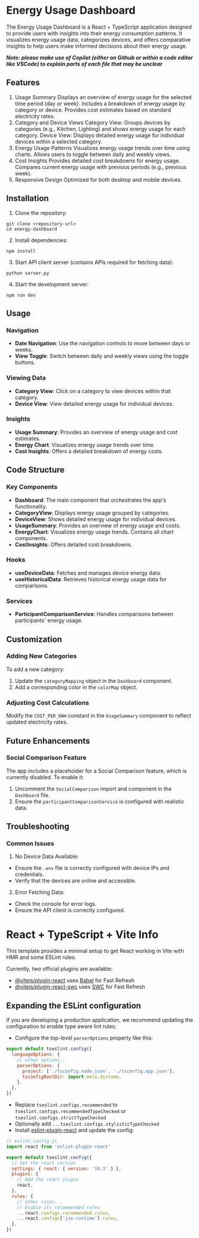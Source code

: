 # Energy Usage Dashboard
The Energy Usage Dashboard is a React + TypeScript application designed to provide users with insights into their energy consumption patterns. It visualizes energy usage data, categorizes devices, and offers comparative insights to help users make informed decisions about their energy usage.

***Note: please make use of Copilot (either on Github or within a code editor like VSCode) to explain parts of each file that may be unclear***

## Features
1. Usage Summary
Displays an overview of energy usage for the selected time period (day or week).
Includes a breakdown of energy usage by category or device.
Provides cost estimates based on standard electricity rates.
2. Category and Device Views
Category View: Groups devices by categories (e.g., Kitchen, Lighting) and shows energy usage for each category.
Device View: Displays detailed energy usage for individual devices within a selected category.
3. Energy Usage Patterns
Visualizes energy usage trends over time using charts.
Allows users to toggle between daily and weekly views.
4. Cost Insights
Provides detailed cost breakdowns for energy usage.
Compares current energy usage with previous periods (e.g., previous week).
5. Responsive Design
Optimized for both desktop and mobile devices.

## Installation
1. Clone the repository:
```
git clone <repository-url>
cd energy-dashboard
```

2. Install dependencies:
```
npm install
```

3. Start API client server (contains APIs required for fetching data):
```
python server.py
```

4. Start the development server:
```
npm run dev
```

## Usage
### Navigation
* **Date Navigation**: Use the navigation controls to move between days or weeks.
* **View Toggle**: Switch between daily and weekly views using the toggle buttons.

### Viewing Data
* **Category View**: Click on a category to view devices within that category.
* **Device View**: View detailed energy usage for individual devices.

### Insights
* **Usage Summary**: Provides an overview of energy usage and cost estimates.
* **Energy Chart**: Visualizes energy usage trends over time.
* **Cost Insights**: Offers a detailed breakdown of energy costs.

## Code Structure
### Key Components
* **Dashboard**: The main component that orchestrates the app's functionality.
* **CategoryView**: Displays energy usage grouped by categories.
* **DeviceView**: Shows detailed energy usage for individual devices.
* **UsageSummary**: Provides an overview of energy usage and costs.
* **EnergyChart**: Visualizes energy usage trends. Contains all chart components.
* **CostInsights**: Offers detailed cost breakdowns.

### Hooks
* **useDeviceData**: Fetches and manages device energy data.
* **useHistoricalData**: Retrieves historical energy usage data for comparisons.

### Services
* **ParticipantComparisonService**: Handles comparisons between participants' energy usage.

## Customization
### Adding New Categories
To add a new category:

1. Update the `categoryMapping` object in the `Dashboard` component.
2. Add a corresponding color in the `colorMap` object.

### Adjusting Cost Calculations
Modify the `COST_PER_KWH` constant in the `UsageSummary` component to reflect updated electricity rates.

## Future Enhancements
### Social Comparison Feature
The app includes a placeholder for a Social Comparison feature, which is currently disabled. To enable it:

1. Uncomment the `SocialComparison` import and component in the `Dashboard` file.
2. Ensure the `participantComparisonService` is configured with realistic data.

## Troubleshooting
### Common Issues
1. No Device Data Available:
* Ensure the `.env` file is correctly configured with device IPs and credentials.
* Verify that the devices are online and accessible.
2. Error Fetching Data:
* Check the console for error logs.
* Ensure the API client is correctly configured.

# React + TypeScript + Vite Info

This template provides a minimal setup to get React working in Vite with HMR and some ESLint rules.

Currently, two official plugins are available:

- [@vitejs/plugin-react](https://github.com/vitejs/vite-plugin-react/blob/main/packages/plugin-react/README.md) uses [Babel](https://babeljs.io/) for Fast Refresh
- [@vitejs/plugin-react-swc](https://github.com/vitejs/vite-plugin-react-swc) uses [SWC](https://swc.rs/) for Fast Refresh

## Expanding the ESLint configuration

If you are developing a production application, we recommend updating the configuration to enable type aware lint rules:

- Configure the top-level `parserOptions` property like this:

```js
export default tseslint.config({
  languageOptions: {
    // other options...
    parserOptions: {
      project: ['./tsconfig.node.json', './tsconfig.app.json'],
      tsconfigRootDir: import.meta.dirname,
    },
  },
})
```

- Replace `tseslint.configs.recommended` to `tseslint.configs.recommendedTypeChecked` or `tseslint.configs.strictTypeChecked`
- Optionally add `...tseslint.configs.stylisticTypeChecked`
- Install [eslint-plugin-react](https://github.com/jsx-eslint/eslint-plugin-react) and update the config:

```js
// eslint.config.js
import react from 'eslint-plugin-react'

export default tseslint.config({
  // Set the react version
  settings: { react: { version: '18.3' } },
  plugins: {
    // Add the react plugin
    react,
  },
  rules: {
    // other rules...
    // Enable its recommended rules
    ...react.configs.recommended.rules,
    ...react.configs['jsx-runtime'].rules,
  },
})
```
